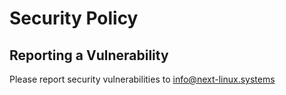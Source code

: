 # Security Policy

## Reporting a Vulnerability

Please report security vulnerabilities to info@next-linux.systems
